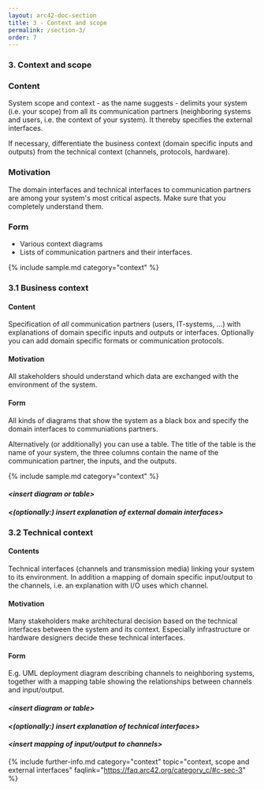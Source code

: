 ```yaml
---
layout: arc42-doc-section
title: 3 - Context and scope
permalink: /section-3/
order: 7
---
```


### 3. Context and scope

<div class="arc42-help" markdown="1">

### Content
System scope and context - as the name suggests - delimits your system (i.e. your scope) from all its communication partners (neighboring systems and users, i.e. the context of your system). It thereby specifies the external interfaces.

If necessary, differentiate the business context (domain specific inputs and outputs) from the technical context (channels, protocols, hardware).

### Motivation
The domain interfaces and technical interfaces to communication partners are among
your system's most critical aspects. Make sure that you completely understand them.

### Form
* Various context diagrams
* Lists of communication partners and their interfaces.

<!-- collect all samples that are releated to this section of arc42 -->
{% include sample.md category="context" %}


</div>

### 3.1 Business context

<div class="arc42-help" markdown="1">

#### Content
Specification of *all* communication partners (users, IT-systems, ...) with explanations of domain specific inputs and outputs or interfaces. Optionally you can add domain specific formats or communication protocols.

#### Motivation
All stakeholders should understand which data are exchanged with the environment of the system.

#### Form
All kinds of diagrams that show the system as a black box and specify the domain interfaces to communiations partners.

Alternatively (or additionally) you can use a table. The title of the table is the name of your system, the three columns contain the name of the communication partner, the inputs, and the outputs.

<!-- collect all samples that are releated to this section of arc42 -->
{% include sample.md category="context" %}

</div>

#### _&lt;insert diagram or table>_

#### _&lt;(optionally:) insert explanation of external domain interfaces>_


### 3.2 Technical context

<div class="arc42-help" markdown="1">

#### Contents
Technical interfaces (channels and transmission media) linking your system to its environment. In addition a mapping of domain specific input/output to the channels, i.e. an explanation with I/O uses which channel.

#### Motivation
Many stakeholders make architectural decision based on the technical interfaces between the system and its context. Especially infrastructure or hardware designers decide these technical interfaces.

#### Form
E.g. UML deployment diagram describing channels to neighboring systems, together with a mapping table showing the relationships between channels and input/output.
</div>



#### _&lt;insert diagram or table>_

#### _&lt;(optionally:) insert explanation of technical interfaces>_

#### _&lt;insert mapping of input/output to channels>_


{% include further-info.md
   category="context"
   topic="context, scope and external interfaces"
   faqlink="https://faq.arc42.org/category_c/#c-sec-3" %}
